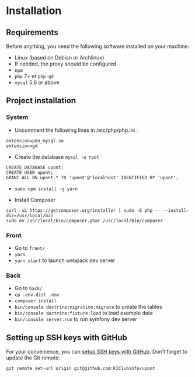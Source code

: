 Installation
============

Requirements
------------
Before anything, you need the following software installed on your machine:

  * Linux (based on Debian or Archlinux)
  * If needed, the proxy should be configured
  * `npm`
  * `php` 7+ et `php-gd`
  * `mysql` 5.6 or above

Project installation
--------------------

### System
- Uncomment the following lines in /etc/php/php.ini :
```
extension=pdo_mysql.so
extension=gd
```
- Create the database `mysql -u root`
```
CREATE DATABASE upont;
CREATE USER upont;
GRANT ALL ON upont.* TO 'upont'@'localhost' IDENTIFIED BY 'upont';
```
- `sudo npm install -g yarn`

- Install Composer
```
curl -sL https://getcomposer.org/installer | sudo -E php -- --install-dir=/usr/local/bin
sudo mv /usr/local/bin/composer.phar /usr/local/bin/composer
```

### Front
- Go to `front/`
- `yarn`
- `yarn start` to launch webpack dev server

### Back
- Go to `back/`
- `cp .env.dist .env`
- `composer install`
- `bin/console doctrine:migration:migrate` to create the tables
- `bin/console doctrine:fixture:load` to load example data
- `bin/console server:run` to run symfony dev server

Setting up SSH keys with GitHub
-------------------------------
For your convenience, you can [setup SSH keys with GitHub](https://help.github.com/articles/generating-ssh-keys/).
Don't forget to update the Git remote:
```
git remote set-url origin git@github.com:KIClubinfo/upont
```
